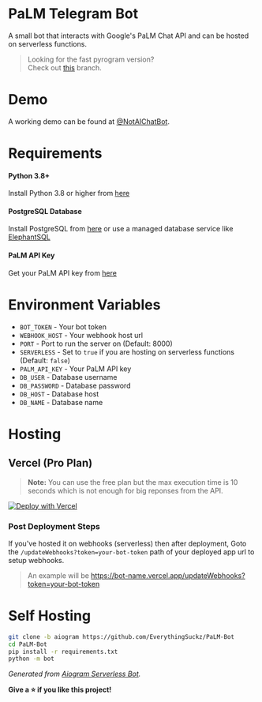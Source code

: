 # PaLM Telegram Bot
A small bot that interacts with Google's PaLM Chat API and can be hosted on serverless functions.

> Looking for the fast pyrogram version? <br>
Check out [this](https://github.com/EverythingSuckz/PaLM-Bot/tree/pyrogram) branch.

# Demo
A working demo can be found at [@NotAIChatBot](https://telegram.dog/NotAIChatBot).

# Requirements

#### Python 3.8+
Install Python 3.8 or higher from [here](https://www.python.org/downloads/)
#### PostgreSQL Database
Install PostgreSQL from [here](https://www.postgresql.org/download/) or use a managed database service like [ElephantSQL](https://www.elephantsql.com/)
#### PaLM API Key
Get your PaLM API key from [here](https://makersuite.google.com/)

# Environment Variables

- `BOT_TOKEN` - Your bot token
- `WEBHOOK_HOST` - Your webhook host url
- `PORT` - Port to run the server on (Default: 8000)
- `SERVERLESS` - Set to `true` if you are hosting on serverless functions (Default: `false`)
- `PALM_API_KEY` - Your PaLM API key
- `DB_USER` - Database username
- `DB_PASSWORD` - Database password
- `DB_HOST` - Database host
- `DB_NAME` - Database name

# Hosting
## Vercel (Pro Plan)

> **Note:** You can use the free plan but the max execution time is 10 seconds which is not enough for big reponses from the API.

[![Deploy with Vercel](https://vercel.com/button)](https://vercel.com/new/clone?repository-url=https%3A%2F%2Fgithub.com%2FEverythingSuckz%2FPaLM-Bot&env=BOT_TOKEN,WEBHOOK_HOST,PALM_API_KEY,DB_USER,DB_PASSWORD,DB_HOST,DB_NAME&envDescription=Check%20out%20the%20readme%20for%20info&envLink=https%3A%2F%2Fgithub.com%2FEverythingSuckz%2FPaLM-Bot%23environment-variables&demo-title=PaLM%20Telegram%20Chat%20Bot&demo-description=A%20small%20bot%20that%20interacts%20with%20Google's%20PaLM%20Chat%20API%20and%20can%20be%20hosted%20on%20serverless%20functions.&demo-url=https%3A%2F%2Ftelegram.dog%2FNotAIChatBot)

### Post Deployment Steps
If you've hosted it on webhooks (serverless) then after deployment, Goto the `/updateWebhooks?token=your-bot-token`  path of your deployed app url to setup webhooks.
> An example will be https://bot-name.vercel.app/updateWebhooks?token=your-bot-token

# Self Hosting

```bash
git clone -b aiogram https://github.com/EverythingSuckz/PaLM-Bot
cd PaLM-Bot
pip install -r requirements.txt
python -m bot
```

_Generated from [Aiogram Serverless Bot](https://github.com/EverythingSuckz/aiogram-serverless-bot)._

**Give a ⭐ if you like this project!**